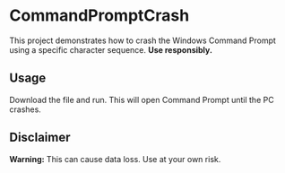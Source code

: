 # CommandPromptCrash

This project demonstrates how to crash the Windows Command Prompt using a specific character sequence. **Use responsibly.**

## Usage

Download the file and run. This will open Command Prompt until the PC crashes.

## Disclaimer

**Warning:** This can cause data loss. Use at your own risk.
